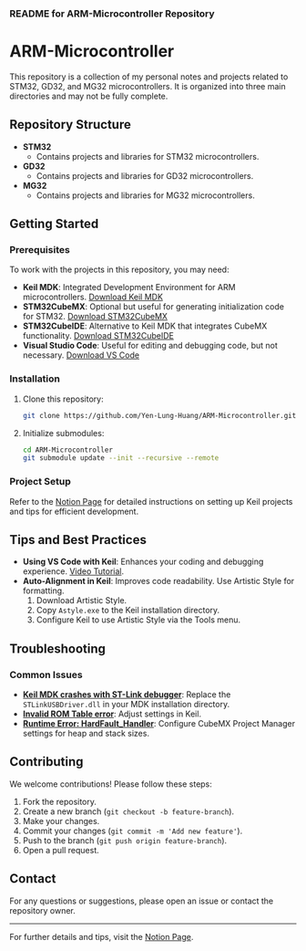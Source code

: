 ### README for ARM-Microcontroller Repository

# ARM-Microcontroller

This repository is a collection of my personal notes and projects related to STM32, GD32, and MG32 microcontrollers. It is organized into three main directories and may not be fully complete.

## Repository Structure

- **STM32**
  - Contains projects and libraries for STM32 microcontrollers.
- **GD32**
  - Contains projects and libraries for GD32 microcontrollers.
- **MG32**
  - Contains projects and libraries for MG32 microcontrollers.

## Getting Started

### Prerequisites

To work with the projects in this repository, you may need:

- **Keil MDK**: Integrated Development Environment for ARM microcontrollers. [Download Keil MDK](https://www.keil.com/download/)
- **STM32CubeMX**: Optional but useful for generating initialization code for STM32. [Download STM32CubeMX](https://www.st.com/en/development-tools/stm32cubemx.html)
- **STM32CubeIDE**: Alternative to Keil MDK that integrates CubeMX functionality. [Download STM32CubeIDE](https://www.st.com/en/development-tools/stm32cubeide.html)
- **Visual Studio Code**: Useful for editing and debugging code, but not necessary. [Download VS Code](https://code.visualstudio.com/)

### Installation

1. Clone this repository:
   ```bash
   git clone https://github.com/Yen-Lung-Huang/ARM-Microcontroller.git
   ```
2. Initialize submodules:
   ```bash
   cd ARM-Microcontroller
   git submodule update --init --recursive --remote
   ```

### Project Setup

Refer to the [Notion Page](https://www.notion.so/yen-lung-huang/KEIL-MDK-e8fd9418b31742e08e16959f8942a1ff?pvs=4) for detailed instructions on setting up Keil projects and tips for efficient development.

## Tips and Best Practices

- **Using VS Code with Keil**: Enhances your coding and debugging experience. [Video Tutorial](https://www.youtube.com/watch?v=Kqx5ySmTHuw&t=53s).
- **Auto-Alignment in Keil**: Improves code readability. Use Artistic Style for formatting.
  1. Download Artistic Style.
  2. Copy `Astyle.exe` to the Keil installation directory.
  3. Configure Keil to use Artistic Style via the Tools menu.

## Troubleshooting

### Common Issues

- **[Keil MDK crashes with ST-Link debugger](https://www.notion.so/yen-lung-huang/KEIL-MDK-e8fd9418b31742e08e16959f8942a1ff?pvs=4#7e9f904ea3d841b9a9597c02b2edea53)**: Replace the `STLinkUSBDriver.dll` in your MDK installation directory.
- **[Invalid ROM Table error](https://www.notion.so/yen-lung-huang/KEIL-MDK-e8fd9418b31742e08e16959f8942a1ff?pvs=4#95661809c758454ca3a063b72a8e96fb)**: Adjust settings in Keil.
- **[Runtime Error: HardFault_Handler](https://www.notion.so/yen-lung-huang/KEIL-MDK-e8fd9418b31742e08e16959f8942a1ff?pvs=4#f5861c2bb42d40b2b1ce8270cd672d81)**: Configure CubeMX Project Manager settings for heap and stack sizes.

## Contributing

We welcome contributions! Please follow these steps:

1. Fork the repository.
2. Create a new branch (`git checkout -b feature-branch`).
3. Make your changes.
4. Commit your changes (`git commit -m 'Add new feature'`).
5. Push to the branch (`git push origin feature-branch`).
6. Open a pull request.

## Contact

For any questions or suggestions, please open an issue or contact the repository owner.

---

For further details and tips, visit the [Notion Page](https://yen-lung-huang.notion.site/KEIL-MDK-e8fd9418b31742e08e16959f8942a1ff?pvs=4).
